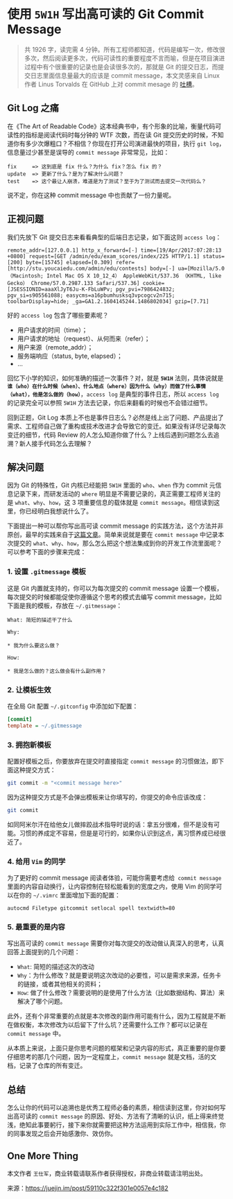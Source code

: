 
# 使用 `5W1H` 写出高可读的 Git Commit Message

> 共 1926 字，读完需 4 分钟。所有工程师都知道，代码是编写一次，修改很多次，然后阅读更多次，代码可读性的重要程度不言而喻，但是在项目演进过程中有个很重要的记录也是会读很多次的，那就是 Git 的提交日志，而提交日志里面信息量最大的应该是 commit message，本文灵感来自 Linux 作者 Linus Torvalds 在 GitHub 上对 commit mesage 的 [吐槽](https://github.com/torvalds/linux/pull/17#issuecomment-5659933)。

## Git Log 之痛
在《The Art of Readable Code》这本经典书中，有个形象的比喻，衡量代码可读性的指标是阅读代码时每分钟的 WTF 次数，而在读 Git 提交历史的时候，不知道你有多少次爆粗口？不相信？你现在打开公司演进最快的项目，执行 `git log`，信息量过少甚至是误导的 `commit message` 非常常见，比如：

    fix     => 这到底是 fix 什么？为什么 fix？怎么 fix 的？
    update  => 更新了什么？是为了解决什么问题？
    test    => 这个最让人崩溃，难道是为了测试？至于为了测试而去提交一次代码么？

说不定，你在这种 commit message 中也贡献了一份力量呢。


## 正视问题
我们先放下 Git 提交日志来看看典型的后端日志记录，如下面这则 `access log`：

    remote_addr=[127.0.0.1] http_x_forward=[-] time=[19/Apr/2017:07:28:13 +0800] request=[GET /admin/edu/exam_scores/index/225 HTTP/1.1] status=[200] byte=[15745] elapsed=[0.309] refer=[http://stu.youcaiedu.com/admin/edu/contests] body=[-] ua=[Mozilla/5.0 （Macintosh; Intel Mac OS X 10_12_4） AppleWebKit/537.36 （KHTML, like Gecko） Chrome/57.0.2987.133 Safari/537.36] cookie=[JSESSIONID=aaaXlJyT6Ju-K-FbLuWPv; pgv_pvi=7986424832; pgv_si=s905561088; easycms=a16pbumhusksq3vpcogcv2n715; toolbarDisplay=hide; _ga=GA1.2.1604145244.1486802034] gzip=[7.71]

好的 `access log` 包含了哪些要素呢？

- 用户请求的时间（time）；
- 用户请求的地址（request）、从何而来（refer）；
- 用户来源（remote_addr）；
- 服务端响应（status, byte, elapsed）；
- ...

回忆下小学的知识，如何准确的描述一次事件？对，就是 **`5W1H`** 法则，具体说就是 **`谁（who）在什么时候（when）、什么地点（where）因为什么（why）而做了什么事情（what），他是怎么做的（how）`**，`access log` 是典型的事件日志，所以 `access log` 的记录完全可以参照 `5W1H` 方法去记录，你后来翻看的时候也不会错过细节。

回到正题，Git Log 本质上不也是事件日志么？必然是线上出了问题、产品提出了需求、工程师自己做了重构或技术改进才会导致它的变迁。如果没有详尽记录每次变迁的细节，代码 Review 的人怎么知道你做了什么？上线后遇到问题怎么去追溯？新人接手代码怎么去理解？


## 解决问题
因为 Git 的特殊性，Git 内核已经能把 `5W1H` 里面的 `who`、`when` 作为 commit 元信息记录下来，而研发活动的 `where` 明显是不需要记录的，真正需要工程师关注的是 `what`、`why`、`how`，这 3 项重要信息的载体就是 `commit message`。相信读到这里，你已经明白我想说什么了。

下面提出一种可以帮你写出高可读 commit message 的实践方法，这个方法并非原创，最早的实践来自于[这篇文章](https://robots.thoughtbot.com/better-commit-messages-with-a-gitmessage-template)。简单来说就是要在 `commit message` 中记录本次提交的 `what`、`why`、`how`，那么怎么把这个想法集成到你的开发工作流里面呢？可以参考下面的步骤来完成：

### 1. 设置 `.gitmessage` 模板

这是 Git 内置就支持的，你可以为每次提交的 commit message 设置一个模板，每次提交的时候都能促使你遵循这个思考的模式去编写 commit message，比如下面是我的模板，存放在 `~/.gitmessage`：

    What: 简短的描述干了什么

    Why:

    * 我为什么要这么做？

    How:

    * 我是怎么做的？这么做会有什么副作用？

### 2. 让模板生效

在全局 Git 配置 `~/.gitconfig` 中添加如下配置：

```ini
[commit]
template = ~/.gitmessage
```

### 3. 拥抱新模板

配置好模板之后，你要放弃在提交时直接指定 `commit message` 的习惯做法，即下面这种提交方式：

```bash
git commit -m "<commit message here>"
```

因为这种提交方式是不会弹出模板来让你填写的，你提交的命令应该改成：

```bash
git commit
```

如同阿米尔汗在给他女儿做摔跤战术指导时说的话：拿五分很难，但不是没有可能。习惯的养成定不容易，但是是可行的，如果你认识到这点，离习惯养成已经很近了。

### 4. 给用 `Vim` 的同学

为了更好的 commit message 阅读者体验，可能你需要考虑给` commit message` 里面的内容自动换行，让内容控制在轻松能看到的宽度之内，使用 Vim 的同学可以在你的 `~/.vimrc` 里面增加下面的配置：

```vim
autocmd Filetype gitcommit setlocal spell textwidth=80
```

### 5. 最重要的是内容

写出高可读的 `commit message` 需要你对每次提交的改动做认真深入的思考，认真回答上面提到的几个问题：

- `What`: 简短的描述这次的改动
- `Why`：为什么修改？就是要说明这次改动的必要性，可以是需求来源，任务卡的链接，或者其他相关的资料；
- `How`: 做了什么修改？需要说明的是使用了什么方法（比如数据结构、算法）来解决了哪个问题。

此外，还有个非常重要的点就是本次修改的副作用可能有什么，因为工程就是不断在做权衡，本次修改为以后留下了什么坑？还需要什么工作？都可以记录在 `commit message` 中。

从本质上来说，上面只是你思考问题的框架和记录内容的形式，真正重要的是你要仔细思考的那几个问题，因为一定程度上，`commit message` 就是文档，活的文档，记录了仓库的所有变迁。


## 总结

怎么让你的代码可以追溯也是优秀工程师必备的素质，相信读到这里，你对如何写出高可读的 `commit message` 的原因、好处、方法有了清晰的认识，纸上得来终觉浅，绝知此事要躬行，接下来你就需要把这种方法运用到实际工作中，相信我，你的同事发现之后会开始感激你、效仿你。


## One More Thing

本文作者 `王仕军`，商业转载请联系作者获得授权，非商业转载请注明出处。

来源：https://juejin.im/post/59110c322f301e0057e4c182
